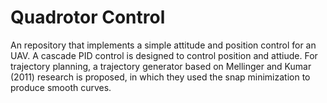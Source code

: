 # Quadrotor Control
 An repository that implements a simple attitude and position control for an UAV. A cascade PID control is designed to control position and attiude. For trajectory planning, a trajectory generator based on Mellinger and Kumar (2011) research is proposed, in which they used the snap minimization to produce smooth curves.

